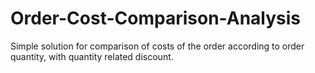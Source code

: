 # Order-Cost-Comparison-Analysis
Simple solution for comparison of costs of the order according to order quantity, with quantity related discount.
